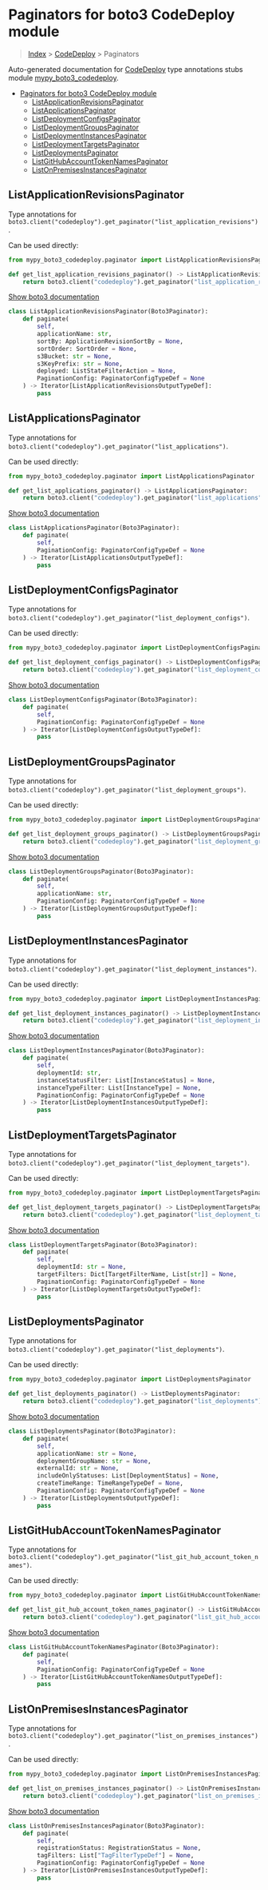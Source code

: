 # Paginators for boto3 CodeDeploy module

> [Index](../README.md) > [CodeDeploy](./README.md) > Paginators

Auto-generated documentation for [CodeDeploy](https://boto3.amazonaws.com/v1/documentation/api/latest/reference/services/codedeploy.html#CodeDeploy)
type annotations stubs module [mypy_boto3_codedeploy](https://pypi.org/project/mypy-boto3-codedeploy/).

- [Paginators for boto3 CodeDeploy module](#paginators-for-boto3-codedeploy-module)
  - [ListApplicationRevisionsPaginator](#listapplicationrevisionspaginator)
  - [ListApplicationsPaginator](#listapplicationspaginator)
  - [ListDeploymentConfigsPaginator](#listdeploymentconfigspaginator)
  - [ListDeploymentGroupsPaginator](#listdeploymentgroupspaginator)
  - [ListDeploymentInstancesPaginator](#listdeploymentinstancespaginator)
  - [ListDeploymentTargetsPaginator](#listdeploymenttargetspaginator)
  - [ListDeploymentsPaginator](#listdeploymentspaginator)
  - [ListGitHubAccountTokenNamesPaginator](#listgithubaccounttokennamespaginator)
  - [ListOnPremisesInstancesPaginator](#listonpremisesinstancespaginator)

## ListApplicationRevisionsPaginator

Type annotations for `boto3.client("codedeploy").get_paginator("list_application_revisions")`.

Can be used directly:

```python
from mypy_boto3_codedeploy.paginator import ListApplicationRevisionsPaginator

def get_list_application_revisions_paginator() -> ListApplicationRevisionsPaginator:
    return boto3.client("codedeploy").get_paginator("list_application_revisions")
```

[Show boto3 documentation](https://boto3.amazonaws.com/v1/documentation/api/latest/reference/services/codedeploy.html#CodeDeploy.Paginator.ListApplicationRevisions)

```python
class ListApplicationRevisionsPaginator(Boto3Paginator):
    def paginate(
        self,
        applicationName: str,
        sortBy: ApplicationRevisionSortBy = None,
        sortOrder: SortOrder = None,
        s3Bucket: str = None,
        s3KeyPrefix: str = None,
        deployed: ListStateFilterAction = None,
        PaginationConfig: PaginatorConfigTypeDef = None
    ) -> Iterator[ListApplicationRevisionsOutputTypeDef]:
        pass
```
## ListApplicationsPaginator

Type annotations for `boto3.client("codedeploy").get_paginator("list_applications")`.

Can be used directly:

```python
from mypy_boto3_codedeploy.paginator import ListApplicationsPaginator

def get_list_applications_paginator() -> ListApplicationsPaginator:
    return boto3.client("codedeploy").get_paginator("list_applications")
```

[Show boto3 documentation](https://boto3.amazonaws.com/v1/documentation/api/latest/reference/services/codedeploy.html#CodeDeploy.Paginator.ListApplications)

```python
class ListApplicationsPaginator(Boto3Paginator):
    def paginate(
        self,
        PaginationConfig: PaginatorConfigTypeDef = None
    ) -> Iterator[ListApplicationsOutputTypeDef]:
        pass
```
## ListDeploymentConfigsPaginator

Type annotations for `boto3.client("codedeploy").get_paginator("list_deployment_configs")`.

Can be used directly:

```python
from mypy_boto3_codedeploy.paginator import ListDeploymentConfigsPaginator

def get_list_deployment_configs_paginator() -> ListDeploymentConfigsPaginator:
    return boto3.client("codedeploy").get_paginator("list_deployment_configs")
```

[Show boto3 documentation](https://boto3.amazonaws.com/v1/documentation/api/latest/reference/services/codedeploy.html#CodeDeploy.Paginator.ListDeploymentConfigs)

```python
class ListDeploymentConfigsPaginator(Boto3Paginator):
    def paginate(
        self,
        PaginationConfig: PaginatorConfigTypeDef = None
    ) -> Iterator[ListDeploymentConfigsOutputTypeDef]:
        pass
```
## ListDeploymentGroupsPaginator

Type annotations for `boto3.client("codedeploy").get_paginator("list_deployment_groups")`.

Can be used directly:

```python
from mypy_boto3_codedeploy.paginator import ListDeploymentGroupsPaginator

def get_list_deployment_groups_paginator() -> ListDeploymentGroupsPaginator:
    return boto3.client("codedeploy").get_paginator("list_deployment_groups")
```

[Show boto3 documentation](https://boto3.amazonaws.com/v1/documentation/api/latest/reference/services/codedeploy.html#CodeDeploy.Paginator.ListDeploymentGroups)

```python
class ListDeploymentGroupsPaginator(Boto3Paginator):
    def paginate(
        self,
        applicationName: str,
        PaginationConfig: PaginatorConfigTypeDef = None
    ) -> Iterator[ListDeploymentGroupsOutputTypeDef]:
        pass
```
## ListDeploymentInstancesPaginator

Type annotations for `boto3.client("codedeploy").get_paginator("list_deployment_instances")`.

Can be used directly:

```python
from mypy_boto3_codedeploy.paginator import ListDeploymentInstancesPaginator

def get_list_deployment_instances_paginator() -> ListDeploymentInstancesPaginator:
    return boto3.client("codedeploy").get_paginator("list_deployment_instances")
```

[Show boto3 documentation](https://boto3.amazonaws.com/v1/documentation/api/latest/reference/services/codedeploy.html#CodeDeploy.Paginator.ListDeploymentInstances)

```python
class ListDeploymentInstancesPaginator(Boto3Paginator):
    def paginate(
        self,
        deploymentId: str,
        instanceStatusFilter: List[InstanceStatus] = None,
        instanceTypeFilter: List[InstanceType] = None,
        PaginationConfig: PaginatorConfigTypeDef = None
    ) -> Iterator[ListDeploymentInstancesOutputTypeDef]:
        pass
```
## ListDeploymentTargetsPaginator

Type annotations for `boto3.client("codedeploy").get_paginator("list_deployment_targets")`.

Can be used directly:

```python
from mypy_boto3_codedeploy.paginator import ListDeploymentTargetsPaginator

def get_list_deployment_targets_paginator() -> ListDeploymentTargetsPaginator:
    return boto3.client("codedeploy").get_paginator("list_deployment_targets")
```

[Show boto3 documentation](https://boto3.amazonaws.com/v1/documentation/api/latest/reference/services/codedeploy.html#CodeDeploy.Paginator.ListDeploymentTargets)

```python
class ListDeploymentTargetsPaginator(Boto3Paginator):
    def paginate(
        self,
        deploymentId: str = None,
        targetFilters: Dict[TargetFilterName, List[str]] = None,
        PaginationConfig: PaginatorConfigTypeDef = None
    ) -> Iterator[ListDeploymentTargetsOutputTypeDef]:
        pass
```
## ListDeploymentsPaginator

Type annotations for `boto3.client("codedeploy").get_paginator("list_deployments")`.

Can be used directly:

```python
from mypy_boto3_codedeploy.paginator import ListDeploymentsPaginator

def get_list_deployments_paginator() -> ListDeploymentsPaginator:
    return boto3.client("codedeploy").get_paginator("list_deployments")
```

[Show boto3 documentation](https://boto3.amazonaws.com/v1/documentation/api/latest/reference/services/codedeploy.html#CodeDeploy.Paginator.ListDeployments)

```python
class ListDeploymentsPaginator(Boto3Paginator):
    def paginate(
        self,
        applicationName: str = None,
        deploymentGroupName: str = None,
        externalId: str = None,
        includeOnlyStatuses: List[DeploymentStatus] = None,
        createTimeRange: TimeRangeTypeDef = None,
        PaginationConfig: PaginatorConfigTypeDef = None
    ) -> Iterator[ListDeploymentsOutputTypeDef]:
        pass
```
## ListGitHubAccountTokenNamesPaginator

Type annotations for `boto3.client("codedeploy").get_paginator("list_git_hub_account_token_names")`.

Can be used directly:

```python
from mypy_boto3_codedeploy.paginator import ListGitHubAccountTokenNamesPaginator

def get_list_git_hub_account_token_names_paginator() -> ListGitHubAccountTokenNamesPaginator:
    return boto3.client("codedeploy").get_paginator("list_git_hub_account_token_names")
```

[Show boto3 documentation](https://boto3.amazonaws.com/v1/documentation/api/latest/reference/services/codedeploy.html#CodeDeploy.Paginator.ListGitHubAccountTokenNames)

```python
class ListGitHubAccountTokenNamesPaginator(Boto3Paginator):
    def paginate(
        self,
        PaginationConfig: PaginatorConfigTypeDef = None
    ) -> Iterator[ListGitHubAccountTokenNamesOutputTypeDef]:
        pass
```
## ListOnPremisesInstancesPaginator

Type annotations for `boto3.client("codedeploy").get_paginator("list_on_premises_instances")`.

Can be used directly:

```python
from mypy_boto3_codedeploy.paginator import ListOnPremisesInstancesPaginator

def get_list_on_premises_instances_paginator() -> ListOnPremisesInstancesPaginator:
    return boto3.client("codedeploy").get_paginator("list_on_premises_instances")
```

[Show boto3 documentation](https://boto3.amazonaws.com/v1/documentation/api/latest/reference/services/codedeploy.html#CodeDeploy.Paginator.ListOnPremisesInstances)

```python
class ListOnPremisesInstancesPaginator(Boto3Paginator):
    def paginate(
        self,
        registrationStatus: RegistrationStatus = None,
        tagFilters: List["TagFilterTypeDef"] = None,
        PaginationConfig: PaginatorConfigTypeDef = None
    ) -> Iterator[ListOnPremisesInstancesOutputTypeDef]:
        pass
```